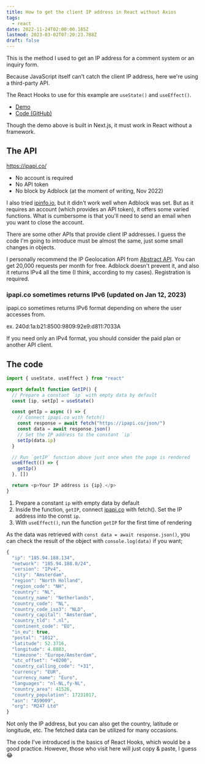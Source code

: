 ```yaml
---
title: How to get the client IP address in React without Axios
tags:
  - react
date: 2022-11-24T02:00:00.185Z
lastmod: 2023-03-02T07:20:23.788Z
draft: false
---
```


This is the method I used to get an IP address for a comment system or an inquiry form.

Because JavaScript itself can't catch the client IP address, here we're using a third-party API.

The React Hooks to use for this example are `useState()` and `useEffect()`.

- [Demo](https://starlit-lollipop-635291.netlify.app/demo/getip-demo)
- [Code (GitHub)](https://github.com/mayumih387/demo-nextjs/blob/main/pages/demo/getip-demo.js)

Though the demo above is built in Next.js, it must work in React without a framework.

## The API

https://ipapi.co/

- No account is required
- No API token
- No block by Adblock (at the moment of writing, Nov 2022)

I also tried [ipinfo.io](https://ipinfo.io/), but it didn't work well when Adblock was set. But as it requires an account (which provides an API token), it offers some varied functions. What is cumbersome is that you'll need to send an email when you want to close the account.

There are some other APIs that provide client IP addresses. I guess the code I'm going to introduce must be almost the same, just some small changes in objects.

I personally recommend the IP Geolocation API from [Abstract API](https://www.abstractapi.com/). You can get 20,000 requests per month for free. Adblock doesn't prevent it, and also it returns IPv4 all the time (I think, according to my cases). Registration is required.

### ipapi.co sometimes returns IPv6 (updated on Jan 12, 2023)

ipapi.co sometimes returns IPv6 format depending on where the user accesses from.

ex. 240d:1a:b21:8500:9809:92e9:d811:7033A

If you need only an IPv4 format, you should consider the paid plan or another API client.

## The code

```js
import { useState, useEffect } from "react"

export default function GetIP() {
  // Prepare a constant `ip` with empty data by default
  const [ip, setIp] = useState()

  const getIp = async () => {
    // Connect ipapi.co with fetch()
    const response = await fetch("https://ipapi.co/json/")
    const data = await response.json()
    // Set the IP address to the constant `ip`
    setIp(data.ip)
  }

  // Run `getIP` function above just once when the page is rendered
  useEffect(() => {
    getIp()
  }, [])

  return <p>Your IP address is {ip}.</p>
}
```

1. Prepare a constant `ip` with empty data by default
2. Inside the function, `getIP`, connect [ipapi.co](https://ipapi.co/) with fetch(). Set the IP address into the const `ip`.
3. With `useEffect()`, run the function `getIP` for the first time of rendering

As the data was retrieved with `const data = await response.json()`, you can check the result of the object with `console.log(data)` if you want;

```js
{
  "ip": "185.94.188.134",
  "network": "185.94.188.0/24",
  "version": "IPv4",
  "city": "Amsterdam",
  "region": "North Holland",
  "region_code": "NH",
  "country": "NL",
  "country_name": "Netherlands",
  "country_code": "NL",
  "country_code_iso3": "NLD",
  "country_capital": "Amsterdam",
  "country_tld": ".nl",
  "continent_code": "EU",
  "in_eu": true,
  "postal": "1012",
  "latitude": 52.3716,
  "longitude": 4.8883,
  "timezone": "Europe/Amsterdam",
  "utc_offset": "+0200",
  "country_calling_code": "+31",
  "currency": "EUR",
  "currency_name": "Euro",
  "languages": "nl-NL,fy-NL",
  "country_area": 41526,
  "country_population": 17231017,
  "asn": "AS9009",
  "org": "M247 Ltd"
}
```

Not only the IP address, but you can also get the country, latitude or longitude, etc. The fetched data can be utilized for many occasions.

The code I've introduced is the basics of React Hooks, which would be a good practice. However, those who visit here will just copy & paste, I guess😂
